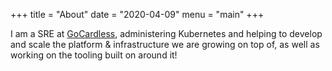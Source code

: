 +++
title = "About"
date = "2020-04-09"
menu = "main"
+++

I am a SRE at [GoCardless](https://gocardless.com/), administering Kubernetes and helping to develop and scale the platform & infrastructure we are growing on top of, as well as working on the tooling built on around it!

